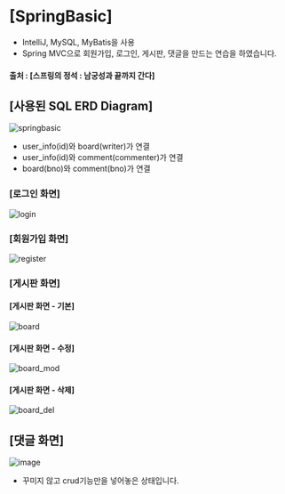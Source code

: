 # [SpringBasic]

- IntelliJ, MySQL, MyBatis을 사용
- Spring MVC으로 회원가입, 로그인, 게시판, 댓글을 만드는 연습을 하였습니다.
#### 출처 : [스프링의 정석 : 남궁성과 끝까지 간다]


## [사용된 SQL ERD Diagram]

![springbasic](https://user-images.githubusercontent.com/96456838/182907928-f6cc990e-b296-4c15-9b51-8f6fd3ee15c4.png)


- user_info(id)와 board(writer)가 연결
- user_info(id)와 comment(commenter)가 연결
- board(bno)와 comment(bno)가 연결

### [로그인 화면]
![login](https://user-images.githubusercontent.com/96456838/182909500-c8868771-ce76-4455-98cc-bc9c3387a1b1.png)


### [회원가입 화면]
![register](https://user-images.githubusercontent.com/96456838/182910037-f3ea7670-67d8-41db-a386-fb3aa6c7622f.png)

### [게시판 화면]
#### [게시판 화면 - 기본]
![board](https://user-images.githubusercontent.com/96456838/182910920-65321feb-3cdd-4a62-b8c5-4667b0a78c61.png)

#### [게시판 화면 - 수정]
![board_mod](https://user-images.githubusercontent.com/96456838/182910957-a290edf1-566d-4a37-a35a-0d55e1136205.png)

#### [게시판 화면 - 삭제]
![board_del](https://user-images.githubusercontent.com/96456838/182910982-dfb32b1f-9aae-4fd5-9229-12bbca12cb27.png)

## [댓글 화면]
![image](https://user-images.githubusercontent.com/96456838/182912447-2c828fc0-5406-4709-ab1b-0819d9c0ad07.png)

- 꾸미지 않고 crud기능만을 넣어놓은 상태입니다.

